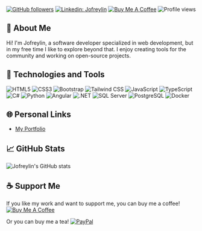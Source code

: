 
[![GitHub followers](https://img.shields.io/github/followers/Jofreylin?style=social)](https://github.com/Jofreylin)
[![Linkedin: Jofreylin](https://img.shields.io/badge/-jofreylinpv-blue?style=flat-square&logo=Linkedin&logoColor=white&link=https://www.linkedin.com/in/jofreylinpv/)](https://www.linkedin.com/in/jofreylinpv/)
[![Buy Me A Coffee](https://img.shields.io/badge/-%F0%9F%8D%BA%20Buy%20Me%20A%20Coffee-FFDD00?style=flat-square&logo=buy-me-a-coffee&logoColor=black&link=https://buymeacoffee.com/jofreylinpy)](https://buymeacoffee.com/jofreylinpy)
![Profile views](https://komarev.com/ghpvc/?username=Jofreylin&color=brightgreen)

## 👋 About Me
Hi! I'm Jofreylin, a software developer specialized in web development, but in my free time I like to explore beyond that. I enjoy creating tools for the community and working on open-source projects.

## 🔧 Technologies and Tools

![HTML5](https://img.shields.io/badge/-HTML5-E34F26?style=flat&logo=html5&logoColor=white)
![CSS3](https://img.shields.io/badge/-CSS3-1572B6?style=flat&logo=css3&logoColor=white)
![Bootstrap](https://img.shields.io/badge/-Bootstrap-563D7C?style=flat&logo=bootstrap&logoColor=white)
![Tailwind CSS](https://img.shields.io/badge/-Tailwind%20CSS-38B2AC?style=flat&logo=tailwind-css&logoColor=white)
![JavaScript](https://img.shields.io/badge/-JavaScript-F7DF1E?style=flat&logo=javascript&logoColor=black)
![TypeScript](https://img.shields.io/badge/-TypeScript-007ACC?style=flat&logo=typescript&logoColor=white)
![C#](https://img.shields.io/badge/-C%23-239120?style=flat&logo=c-sharp&logoColor=white)
![Python](https://img.shields.io/badge/-Python-3776AB?style=flat&logo=python&logoColor=white)
![Angular](https://img.shields.io/badge/-Angular-DD0031?style=flat&logo=angular&logoColor=white)
![.NET](https://img.shields.io/badge/-.NET-512BD4?style=flat&logo=dot-net&logoColor=white)
![SQL Server](https://img.shields.io/badge/-SQL%20Server-CC2927?style=flat&logo=microsoft-sql-server&logoColor=white)
![PostgreSQL](https://img.shields.io/badge/-PostgreSQL-336791?style=flat&logo=postgresql&logoColor=white)
![Docker](https://img.shields.io/badge/-Docker-2496ED?style=flat&logo=docker&logoColor=white)


## 🌐 Personal Links
- [My Portfolio](https://byjofrey.com)

## 📈 GitHub Stats

![Jofreylin's GitHub stats](https://github-readme-stats.vercel.app/api?username=Jofreylin&show_icons=true&theme=radical&hide=issues,contribs&hide_rank=true)

## ☕ Support Me
If you like my work and want to support me, you can buy me a coffee!
[![Buy Me A Coffee](https://img.shields.io/badge/-%F0%9F%8D%BA%20Buy%20Me%20A%20Coffee-FFDD00?style=flat-square&logo=buy-me-a-coffee&logoColor=black&link=https://buymeacoffee.com/jofreylinpy)](https://buymeacoffee.com/jofreylinpy)

Or you can buy me a tea!
[![PayPal](https://img.shields.io/badge/-PayPal-blue?style=flat-square&logo=paypal&logoColor=white&link=https://www.paypal.com/paypalme/sponsorjofreylin)](https://www.paypal.com/paypalme/sponsorjofreylin)
